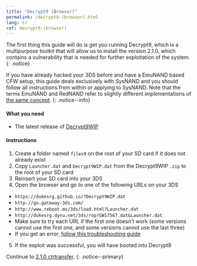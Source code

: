```yaml
---
title: "Decrypt9 (Browser)"
permalink: /decrypt9-(browser).html
lang: sr
ref: decrypt9-(browser)
---
```


The first thing this guide will do is get you running Decrypt9, which is a multipurpose toolkit that will allow us to install the version 2.1.0, which contains a vulnerability that is needed for further exploitation of the system.
{: .notice}

If you have already hacked your 3DS before and have a EmuNAND based CFW setup, this guide deals exclusively with SysNAND and you should follow all instructions from within or applying to SysNAND. Note that the terms EmuNAND and RedNAND refer to slightly different implementations of [the same concept](http://3dbrew.org/wiki/NAND_Redirection).
{: .notice--info}

#### What you need

* The latest release of [Decrypt9WIP](https://github.com/d0k3/Decrypt9WIP/releases/)

#### Instructions

1. Create a folder named `files9` on the root of your SD card if it does not already exist
2. Copy `Launcher.dat` and `Decrypt9WIP.dat` from the Decrypt9WIP `.zip` to the root of your SD card
3. Reinsert your SD card into your 3DS
4. Open the browser and go to one of the following URLs on your 3DS
  + `https://dukesrg.github.io/?Decrypt9WIP.dat`
  + `http://go.gateway-3ds.com/`
  + `http://www.reboot.ms/3ds/load.html?Launcher.dat`
  + `http://dukesrg.dynu.net/3ds/rop?GW17567.dat&Launcher.dat`
  + Make sure to try each URL if the first one doesn't work (some versions cannot use the first one, and some versions cannot use the last three)
  + If you get an error, [follow this troubleshooting guide](troubleshooting#ts_browser)
5. If the exploit was successful, you will have booted into Decrypt9

Continue to [2.1.0 ctrtransfer](2.1.0-ctrtransfer).
{: .notice--primary}
